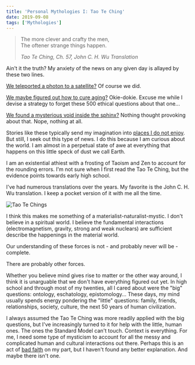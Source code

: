 ```yaml
---
title: 'Personal Mythologies I: Tao Te Ching'
date: 2019-09-08
tags: ['Mythologies']
---
```


> The more clever and crafty the men,  
> The oftener strange things happen.
>
> _Tao Te Ching, Ch. 57, John C. H. Wu Translation_

Ain't it the truth? My anxiety of the news on any given day is allayed by these two lines.

<!--x-->

[We teleported a photon to a satellite?](https://www.technologyreview.com/s/608252/first-object-teleported-from-earth-to-orbit/) Of course we did.

[We maybe figured out how to cure aging?](https://www.independent.co.uk/news/science/biological-clock-ageing-turn-back-reverse-study-new-a9094261.html) Okie-dokie. Excuse me while I devise a strategy to forget these 500 ethical questions about that one...

[We found a mysterious void inside the sphinx?](https://www.nationalgeographic.com/news/2017/11/great-pyramid-giza-void-discovered-khufu-archaeology-science/) Nothing thought provoking about that. Nope, nothing at all.

Stories like these typically send my imagination into [places I do not enjoy](/2019/03/03/fear-immainence/). But still, I seek out this type of news. I do this because I am curious about the world. I am almost in a perpetual state of awe at everything that happens on this little speck of dust we call Earth.

I am an existential athiest with a frosting of Taoism and Zen to account for the rounding errors. I'm not sure when I first read the Tao Te Ching, but the evidence points towards early high school.

I've had numerous translations over the years. My favorite is the John C. H. Wu translation. I keep a pocket version of it with me all the time.

![Tao Te Chings](/rm_ation/images/tao-te-ching.jpg)

I think this makes me something of a materialist-naturalist-mystic. I don't believe in a spiritual world. I believe the fundamental interactions (electromagnetism, gravity, strong and weak nuclears) are sufficient describe the happenings in the material world.

Our understanding of these forces is not - and probably never will be - complete.

There are probably other forces.

Whether you believe mind gives rise to matter or the other way around, I think it is unarguable that we don't have everything figured out yet. In high school and through most of my twenties, all I cared about were the "big" questions: ontology, eschatology, epistomology... These days, my mind usually spends energy pondering the "little" questions: family, friends, relationships, society, culture, the next 50 years of human civilization.

I always assumed the Tao Te Ching was more readily applied with the big questions, but I've increasingly turned to it for help with the little, human ones. The ones the Standard Model can't touch. Context is everything. For me, I need some type of mysticism to account for all the messy and complicated human and cultural interactions out there. Perhaps this is an act of [bad faith](https://en.wikipedia.org/wiki/Bad_faith#Ethics,_phenomenology,_existentialism) on my part, but I haven't found any better explanation. And maybe there isn't one.
